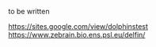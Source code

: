 
to be written


https://sites.google.com/view/dolphinstest
https://www.zebrain.bio.ens.psl.eu/delfin/

